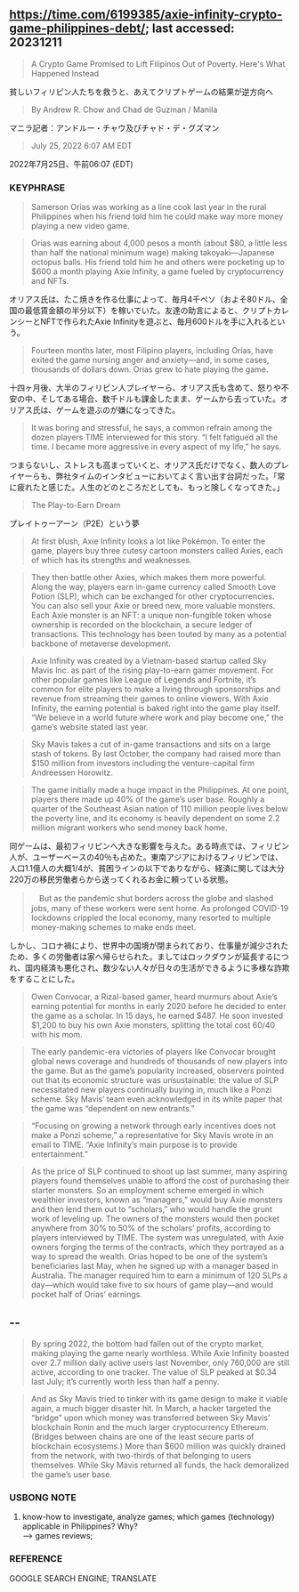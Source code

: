 ## https://time.com/6199385/axie-infinity-crypto-game-philippines-debt/; last accessed: 20231211

> A Crypto Game Promised to Lift Filipinos Out of Poverty. Here's What Happened Instead

貧しいフィリピン人たちを救うと、あえてクリプトゲームの結果が逆方向へ　

> By Andrew R. Chow and Chad de Guzman / Manila

マニラ記者：アンドルー・チャウ及びチャド・デ・グズマン

> July 25, 2022 6:07 AM EDT

2022年7月25日、午前06:07 (EDT)

### KEYPHRASE

> Samerson Orias was working as a line cook last year in the rural Philippines when his friend told him he could make way more money playing a new video game.

> Orias was earning about 4,000 pesos a month (about $80, a little less than half the national minimum wage) making takoyaki—Japanese octopus balls. His friend told him he and others were pocketing up to $600 a month playing Axie Infinity, a game fueled by cryptocurrency and NFTs.

オリアス氏は、たこ焼きを作る仕事によって、毎月4千ペソ（およそ80ドル、全国の最低賃金額の半分以下）を稼いでいた。友達の助言によると、クリプトカレンシーとNFTで作られたAxie Infinityを遊ぶと、毎月600ドルを手に入れるという。

> Fourteen months later, most Filipino players, including Orias, have exited the game nursing anger and anxiety—and, in some cases, thousands of dollars down. Orias grew to hate playing the game. 

十四ヶ月後、大半のフィリピン人プレイヤーら、オリアス氏も含めて、怒りや不安の中、そしてある場合、数千ドルも課金したまま、ゲームから去っていた。オリアス氏は、ゲームを遊ぶのが嫌になってきた。

> It was boring and stressful, he says, a common refrain among the dozen players TIME interviewed for this story. “I felt fatigued all the time. I became more aggressive in every aspect of my life,” he says.

つまらないし、ストレスも高まっていくと、オリアス氏だけでなく、数人のプレイヤーらも、弊社タイムのインタビューにおいてよく言い出す台詞だった。「常に疲れたと感じた。人生のどのところだとしても、もっと険しくなってきた。」

> The Play-to-Earn Dream

プレイトゥーアーン（P2E）という夢

> At first blush, Axie Infinity looks a lot like Pokémon. To enter the game, players buy three cutesy cartoon monsters called Axies, each of which has its strengths and weaknesses. 


> They then battle other Axies, which makes them more powerful. Along the way, players earn in-game currency called Smooth Love Potion (SLP), which can be exchanged for other cryptocurrencies. You can also sell your Axie or breed new, more valuable monsters. Each Axie monster is an NFT: a unique non-fungible token whose ownership is recorded on the blockchain, a secure ledger of transactions. This technology has been touted by many as a potential backbone of metaverse development.

> Axie Infinity was created by a Vietnam-based startup called Sky Mavis Inc. as part of the rising play-to-earn gamer movement. For other popular games like League of Legends and Fortnite, it’s common for elite players to make a living through sponsorships and revenue from streaming their games to online viewers. With Axie Infinity, the earning potential is baked right into the game play itself. “We believe in a world future where work and play become one,” the game’s website stated last year.

> Sky Mavis takes a cut of in-game transactions and sits on a large stash of tokens. By last October, the company had raised more than $150 million from investors including the venture-capital firm Andreessen Horowitz.

> The game initially made a huge impact in the Philippines. At one point, players there made up 40% of the game’s user base. Roughly a quarter of the Southeast Asian nation of 110 million people lives below the poverty line, and its economy is heavily dependent on some 2.2 million migrant workers who send money back home. 

同ゲームは、最初フィリピンへ大きな影響を与えた。ある時点では、フィリピン人が、ユーザーベースの40％も占めた。東南アジアにおけるフィリピンでは、人口1.1億人の大概1/4が、貧困ラインの以下でありながら、経済に関しては大分220万の移民労働者らから送ってくれるお金に頼っている状態。

>　But as the pandemic shut borders across the globe and slashed jobs, many of these workers were sent home. As prolonged COVID-19 lockdowns crippled the local economy, many resorted to multiple money-making schemes to make ends meet.

しかし、コロナ禍により、世界中の国境が閉まられており、仕事量が減少されたため、多くの労働者は家へ帰らせられた。ましてはロックダウンが延長するにつれ、国内経済も悪化され、数少ない人々が日々の生活ができるように多様な詐欺をすることにした。

> Owen Convocar, a Rizal-based gamer, heard murmurs about Axie’s earning potential for months in early 2020 before he decided to enter the game as a scholar. In 15 days, he earned $487. He soon invested $1,200 to buy his own Axie monsters, splitting the total cost 60/40 with his mom.

> The early pandemic-era victories of players like Convocar brought global news coverage and hundreds of thousands of new players into the game. But as the game’s popularity increased, observers pointed out that its economic structure was unsustainable: the value of SLP necessitated new players continually buying in, much like a Ponzi scheme. Sky Mavis’ team even acknowledged in its white paper that the game was “dependent on new entrants.”

> “Focusing on growing a network through early incentives does not make a Ponzi scheme,” a representative for Sky Mavis wrote in an email to TIME. “Axie Infinity’s main purpose is to provide entertainment.”

> As the price of SLP continued to shoot up last summer, many aspiring players found themselves unable to afford the cost of purchasing their starter monsters. So an employment scheme emerged in which wealthier investors, known as “managers,” would buy Axie monsters and then lend them out to “scholars,” who would handle the grunt work of leveling up. The owners of the monsters would then pocket anywhere from 30% to 50% of the scholars’ profits, according to players interviewed by TIME. The system was unregulated, with Axie owners forging the terms of the contracts, which they portrayed as a way to spread the wealth. Orias hoped to be one of the system’s beneficiaries last May, when he signed up with a manager based in Australia. The manager required him to earn a minimum of 120 SLPs a day—which would take five to six hours of game play—and would pocket half of Orias’ earnings.

## --

> By spring 2022, the bottom had fallen out of the crypto market, making playing the game nearly worthless. While Axie Infinity boasted over 2.7 million daily active users last November, only 760,000 are still active, according to one tracker. The value of SLP peaked at $0.34 last July; it’s currently worth less than half a penny. 

> And as Sky Mavis tried to tinker with its game design to make it viable again, a much bigger disaster hit. In March, a hacker targeted the “bridge” upon which money was transferred between Sky Mavis’ blockchain Ronin and the much larger cryptocurrency Ethereum. (Bridges between chains are one of the least secure parts of blockchain ecosystems.) More than $600 million was quickly drained from the network, with two-thirds of that belonging to users themselves. While Sky Mavis returned all funds, the hack demoralized the game’s user base.

### USBONG NOTE

1) know-how to investigate, analyze games; which games (technology) applicable in Philippines? Why?<br/>
--> games reviews;

### REFERENCE

GOOGLE SEARCH ENGINE; TRANSLATE


